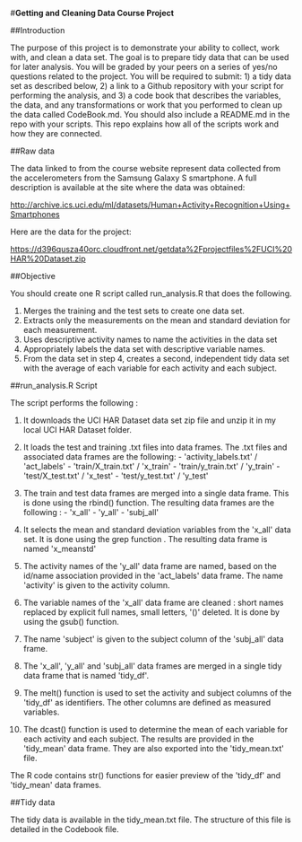 #**Getting and Cleaning Data Course Project**


##Introduction

The purpose of this project is to demonstrate your ability to collect, work with, and clean a data set. The goal is to prepare tidy data that can be used for later analysis. You will be graded by your peers on a series of yes/no questions related to the project. You will be required to submit: 1) a tidy data set as described below, 2) a link to a Github repository with your script for performing the analysis, and 3) a code book that describes the variables, the data, and any transformations or work that you performed to clean up the data called CodeBook.md. You should also include a README.md in the repo with your scripts. This repo explains how all of the scripts work and how they are connected.  


##Raw data


The data linked to from the course website represent data collected from the accelerometers from the Samsung Galaxy S smartphone. A full description is available at the site where the data was obtained:

http://archive.ics.uci.edu/ml/datasets/Human+Activity+Recognition+Using+Smartphones

Here are the data for the project:

https://d396qusza40orc.cloudfront.net/getdata%2Fprojectfiles%2FUCI%20HAR%20Dataset.zip


##Objective


You should create one R script called run_analysis.R that does the following. 

1.	Merges the training and the test sets to create one data set.
2.	Extracts only the measurements on the mean and standard deviation for each measurement. 
3.	Uses descriptive activity names to name the activities in the data set
4.	Appropriately labels the data set with descriptive variable names. 
5.	From the data set in step 4, creates a second, independent tidy data set with the average of each variable for each activity and each subject.


##run_analysis.R Script

The script performs the following :

1. It downloads the UCI HAR Dataset data set zip file and unzip it in my local UCI HAR Dataset folder.

2. It loads the test and training .txt files into data frames. The .txt files and associated data frames are the following: 
		- 'activity_labels.txt' / 'act_labels'
		- 'train/X_train.txt' / 'x_train'
		- 'train/y_train.txt' / 'y_train'
		- 'test/X_test.txt' / 'x_test'
		- 'test/y_test.txt' / 'y_test'
		
3. The train and test data frames are merged into a single data frame. This is done using the rbind() function. The resulting data frames are the following :
		- 'x_all'
		- 'y_all'
		- 'subj_all'
	
4. It selects the mean and standard deviation variables from the  'x_all' data set. It is done using the grep function . The resulting data frame is named 'x_meanstd'

5. The activity names of the 'y_all' data frame are named, based on the id/name association provided in the 'act_labels' data frame. The name 'activity' is given to the activity column. 

6. The variable names of the 'x_all' data frame are cleaned : short names replaced by explicit full names, small letters, '()'  deleted. It is done by using the gsub() function.

7. The name 'subject' is given to the subject column of the 'subj_all' data frame. 

8. The 'x_all', 'y_all' and 'subj_all' data frames are merged in a single tidy data frame that is named 'tidy_df'.

9. The melt() function is used to set the activity and subject columns of the 'tidy_df' as identifiers. The other columns are defined as measured variables.  

10. The dcast() function is used to determine  the mean of each variable for each activity and each subject. The results are provided in the 'tidy_mean' data frame. They are also exported into the 'tidy_mean.txt' file.  

The R code contains str() functions for easier preview of the 'tidy_df' and 'tidy_mean' data frames.

##Tidy data

The tidy data is available in the tidy_mean.txt file. The structure of this file is detailed in the Codebook file. 


